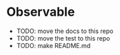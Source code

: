# Observable

- TODO: move the docs to this repo
- TODO: move the test to this repo
- TODO: make README.md
